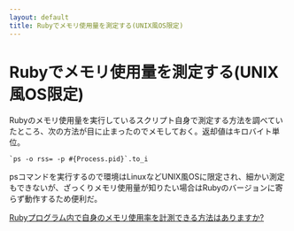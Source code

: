 ```yaml
---
layout: default
title: Rubyでメモリ使用量を測定する(UNIX風OS限定)
---
```


# Rubyでメモリ使用量を測定する(UNIX風OS限定)

Rubyのメモリ使用量を実行しているスクリプト自身で測定する方法を調べていたところ、次の方法が目に止まったのでメモしておく。返却値はキロバイト単位。

    `ps -o rss= -p #{Process.pid}`.to_i

psコマンドを実行するので環境はLinuxなどUNIX風OSに限定され、細かい測定もできないが、ざっくりメモリ使用量が知りたい場合はRubyのバージョンに寄らず動作するため便利だ。

[Rubyプログラム内で自身のメモリ使用率を計測できる方法はありますか?](http://qa.atmarkit.co.jp/q/2183)

